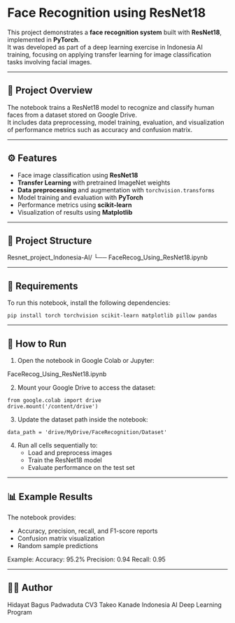 # Face Recognition using ResNet18

This project demonstrates a **face recognition system** built with **ResNet18**, implemented in **PyTorch**.  
It was developed as part of a deep learning exercise in Indonesia AI training, focusing on applying transfer learning for image classification tasks involving facial images.

---

## 🧠 Project Overview

The notebook trains a ResNet18 model to recognize and classify human faces from a dataset stored on Google Drive.  
It includes data preprocessing, model training, evaluation, and visualization of performance metrics such as accuracy and confusion matrix.

---

## ⚙️ Features

- Face image classification using **ResNet18**
- **Transfer Learning** with pretrained ImageNet weights
- **Data preprocessing** and augmentation with `torchvision.transforms`
- Model training and evaluation with **PyTorch**
- Performance metrics using **scikit-learn**
- Visualization of results using **Matplotlib**

---

## 📁 Project Structure
Resnet_project_Indonesia-AI/
└── FaceRecog_Using_ResNet18.ipynb

---

## 🧩 Requirements

To run this notebook, install the following dependencies:

```
pip install torch torchvision scikit-learn matplotlib pillow pandas
```

---

## 🚀 How to Run
1. Open the notebook in Google Colab or Jupyter:

FaceRecog_Using_ResNet18.ipynb

2. Mount your Google Drive to access the dataset:

```
from google.colab import drive
drive.mount('/content/drive')
```

3. Update the dataset path inside the notebook:

```
data_path = 'drive/MyDrive/FaceRecognition/Dataset'
```

4. Run all cells sequentially to:
   - Load and preprocess images
   - Train the ResNet18 model
   - Evaluate performance on the test set

---

## 📊 Example Results
The notebook provides:
  - Accuracy, precision, recall, and F1-score reports
  - Confusion matrix visualization
  - Random sample predictions

Example:
Accuracy: 95.2%
Precision: 0.94
Recall: 0.95

---

## 🧑‍💻 Author
Hidayat Bagus Padwaduta
CV3 Takeo Kanade
Indonesia AI Deep Learning Program



